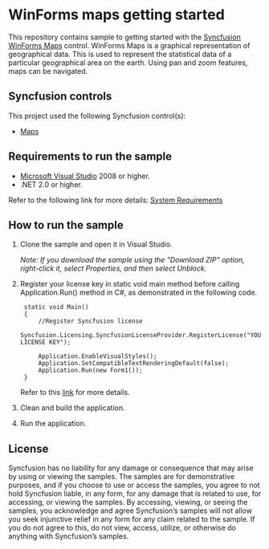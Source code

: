 # WinForms maps getting started

This repository contains sample to getting started with the [Syncfusion WinForms Maps](https://help.syncfusion.com/windowsforms/map/getting-started) control. WinForms Maps is a graphical representation of geographical data. This is used to represent the statistical data of a particular geographical area on the earth. Using pan and zoom features, maps can be navigated.

## Syncfusion controls

This project used the following Syncfusion control(s):
* [Maps](https://www.syncfusion.com/winforms-ui-controls/map)

## Requirements to run the sample

* [Microsoft Visual Studio](https://visualstudio.microsoft.com/downloads/) 2008 or higher.
* .NET 2.0 or higher.

Refer to the following link for more details: [System Requirements](https://help.syncfusion.com/windowsforms/system-requirements)

## How to run the sample

1. Clone the sample and open it in Visual Studio.

   *Note: If you download the sample using the "Download ZIP" option, right-click it, select Properties, and then select Unblock.*

2. Register your license key in static void main method before calling Application.Run() method in C#, as demonstrated in the following code.

		static void Main()
		{
			//Register Syncfusion license
			Syncfusion.Licensing.SyncfusionLicenseProvider.RegisterLicense("YOUR LICENSE KEY");
	
			Application.EnableVisualStyles();
			Application.SetCompatibleTextRenderingDefault(false);
			Application.Run(new Form1());
		}
		
	Refer to this [link](https://help.syncfusion.com/windowsforms/licensing/overview) for more details.
	
3. Clean and build the application.

4. Run the application.

## License

Syncfusion has no liability for any damage or consequence that may arise by using or viewing the samples. The samples are for demonstrative purposes, and if you choose to use or access the samples, you agree to not hold Syncfusion liable, in any form, for any damage that is related to use, for accessing, or viewing the samples. By accessing, viewing, or seeing the samples, you acknowledge and agree Syncfusion’s samples will not allow you seek injunctive relief in any form for any claim related to the sample. If you do not agree to this, do not view, access, utilize, or otherwise do anything with Syncfusion’s samples.
